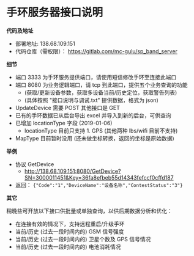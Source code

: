 
# 手环服务器接口说明

**代码及地址**

- 部署地址: 138.68.109.151 
- 代码仓库（需权限）： https://gitlab.com/mc-gulu/sp_band_server

**细节**

- 端口 3333 为手环服务提供端口，请使用短信修改手环至连接此端口
- 端口 8080 为业务逻辑端口，请 tcp 到此端口，提供五个业务查询的功能 
    + (获取/更新设备参数，获取多设备当前/历史定位，获取警告列表)
    + (具体按照 "接口说明与调试.txt" 提供数据，格式为 json)
- UpdateDevice 需要 POST 其他接口是 GET
- 已有的手环数据已从后台导出 excel 并导入到新的后台，可供查询
- 已增加 locationType 字段 (2019-01-06)
    + locationType 目前只支持 1. GPS (其他两种 lbs/wifi 目前不支持)
- MapType 目前暂时没用 (还未做坐标转换，返回的坐标是原始数据) 

**举例**

- 协议 GetDevice
    + http://138.68.109.151:8080/GetDevice?SN=3000011451&Key=36fa8efbeb55d14343fefccf0cffd187
- 返回： `{"Code":"1","DeviceName":"设备名称","ContestStatus":"3"}`

**其它**

稍晚些可开放以下接口供批量或单独查询，以供后期数据分析和优化：

- 在连接有效的情况下，支持远程重启/升级手环
- 当前/历史 (过去一段时间内的) GSM 信号强度
- 当前/历史 (过去一段时间内的) 卫星个数及 GPS 信号情况
- 当前/历史 (过去一段时间内的) 电池消耗情况

